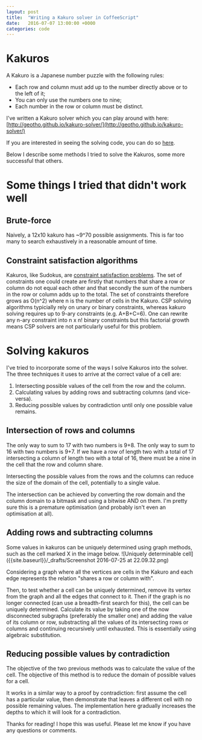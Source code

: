 ```yaml
---
layout: post
title:  "Writing a Kakuro solver in CoffeeScript"
date:   2016-07-07 13:00:00 +0000
categories: code
---
```

# Kakuros

A Kakuro is a Japanese number puzzle with the following rules:
  - Each row and column must add up to the number directly above or to the left of it;
  - You can only use the numbers one to nine;
  - Each number in the row or column must be distinct.

I've written a Kakuro solver which you can play around with here: [http://geotho.github.io/kakuro-solver/](http://geotho.github.io/kakuro-solver/)

If you are interested in seeing the solving code, you can do so [here](https://github.com/geotho/kakuro-solver/blob/master/src/js/kakuro.coffee).

Below I describe some methods I tried to solve the Kakuros, some more successful that others.

# Some things I tried that didn't work well

## Brute-force
Naively, a 12x10 kakuro has ~9^70 possible assignments. This is far too many to search exhaustively in a reasonable amount of time.

## Constraint satisfaction algorithms

Kakuros, like Sudokus, are [constraint satisfaction problems](https://en.wikipedia.org/wiki/Constraint_satisfaction_problem). The set of constraints one could create are firstly that numbers that share a row or column do not equal each other and that secondly the sum of the numbers in the row or column adds up to the total. The set of constraints therefore grows as O(n^2) where n is the number of cells in the Kakuro. CSP solving algorithms typicially rely on unary or binary constraints, whereas kakuro solving requires up to 9-ary constraints (e.g. A+B+C=6). One can rewrite any n-ary constraint into n x n! binary constraints but this factorial growth means CSP solvers are not particularly useful for this problem.

# Solving kakuros

I've tried to incorporate some of the ways I solve Kakuros into the solver. The three techniques it uses to arrive at the correct value of a cell are:
  1. Intersecting possible values of the cell from the row and the column.
  2. Calculating values by adding rows and subtracting columns (and vice-versa).
  3. Reducing possible values by contradiction until only one possible value remains.

## Intersection of rows and columns

The only way to sum to 17 with two numbers is 9+8. The only way to sum to 16 with two numbers is 9+7. If we have a row of length two with a total of 17 intersecting a column of length two with a total of 16, there must be a nine in the cell that the row and column share.

Intersecting the possible values from the rows and the columns can reduce the size of the domain of the cell, potentially to a single value.

The intersection can be achieved by converting the row domain and the column domain to a bitmask and using a bitwise AND on them. I'm pretty sure this is a premature optimisation (and probably isn't even an optimisation at all).

## Adding rows and subtracting columns

Some values in kakuros can be uniquely determined using graph methods, such as the cell marked X in the image below.
![Uniquely determinable cell]({{site.baseurl}}/_drafts/Screenshot 2016-07-25 at 22.09.32.png)

Considering a graph where all the vertices are cells in the Kakuro and each edge represents the relation "shares a row or column with". 

Then, to test whether a cell can be uniquely determined, remove its vertex from the graph and all the edges that connect to it. Then if the graph is no longer connected (can use a breadth-first search for this), the cell can be uniquely determined. Calculate its value by taking one of the now disconnected subgraphs (preferably the smaller one) and adding the value of its column or row, substracting all the values of its intersecting rows or columns and continuing recursively until exhausted. This is essentially using algebraic substitution.

## Reducing possible values by contradiction

The objective of the two previous methods was to calculate the value of the cell. The objective of this method is to reduce the domain of possible values for a cell.

It works in a similar way to a proof by contradiction: first assume the cell has a particular value, then demonstrate that leaves a different cell with no possible remaining values. The implementation here gradually increases the depths to which it will look for a contradiction.


Thanks for reading! I hope this was useful. Please let me know if you have any questions or comments.
